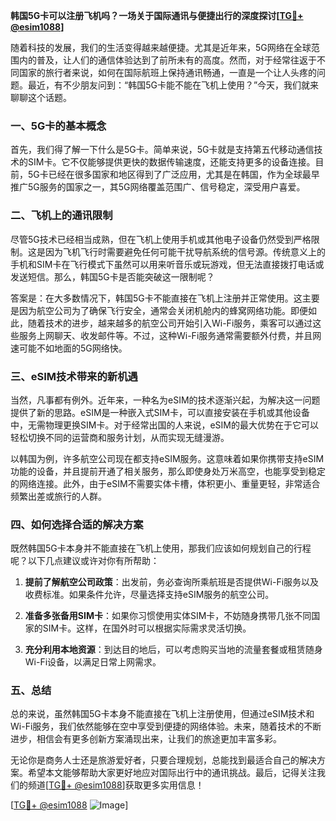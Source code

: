 **韩国5G卡可以注册飞机吗？一场关于国际通讯与便捷出行的深度探讨[[TG💪+ @esim1088](https://t.me/s/esim1088)]**

随着科技的发展，我们的生活变得越来越便捷。尤其是近年来，5G网络在全球范围内的普及，让人们的通信体验达到了前所未有的高度。然而，对于经常往返于不同国家的旅行者来说，如何在国际航班上保持通讯畅通，一直是一个让人头疼的问题。最近，有不少朋友问到：“韩国5G卡能不能在飞机上使用？”今天，我们就来聊聊这个话题。

### 一、5G卡的基本概念

首先，我们得了解一下什么是5G卡。简单来说，5G卡就是支持第五代移动通信技术的SIM卡。它不仅能够提供更快的数据传输速度，还能支持更多的设备连接。目前，5G卡已经在很多国家和地区得到了广泛应用，尤其是在韩国，作为全球最早推广5G服务的国家之一，其5G网络覆盖范围广、信号稳定，深受用户喜爱。

### 二、飞机上的通讯限制

尽管5G技术已经相当成熟，但在飞机上使用手机或其他电子设备仍然受到严格限制。这是因为飞机飞行时需要避免任何可能干扰导航系统的信号源。传统意义上的手机和SIM卡在飞行模式下虽然可以用来听音乐或玩游戏，但无法直接拨打电话或发送短信。那么，韩国5G卡是否能突破这一限制呢？

答案是：在大多数情况下，韩国5G卡不能直接在飞机上注册并正常使用。这主要是因为航空公司为了确保飞行安全，通常会关闭机舱内的蜂窝网络功能。即便如此，随着技术的进步，越来越多的航空公司开始引入Wi-Fi服务，乘客可以通过这些服务上网聊天、收发邮件等。不过，这种Wi-Fi服务通常需要额外付费，并且网速可能不如地面的5G网络快。

### 三、eSIM技术带来的新机遇

当然，凡事都有例外。近年来，一种名为eSIM的技术逐渐兴起，为解决这一问题提供了新的思路。eSIM是一种嵌入式SIM卡，可以直接安装在手机或其他设备中，无需物理更换SIM卡。对于经常出国的人来说，eSIM的最大优势在于它可以轻松切换不同的运营商和服务计划，从而实现无缝漫游。

以韩国为例，许多航空公司现在都支持eSIM服务。这意味着如果你携带支持eSIM功能的设备，并且提前开通了相关服务，那么即使身处万米高空，也能享受到稳定的网络连接。此外，由于eSIM不需要实体卡槽，体积更小、重量更轻，非常适合频繁出差或旅行的人群。

### 四、如何选择合适的解决方案

既然韩国5G卡本身并不能直接在飞机上使用，那我们应该如何规划自己的行程呢？以下几点建议或许对你有所帮助：

1. **提前了解航空公司政策**：出发前，务必查询所乘航班是否提供Wi-Fi服务以及收费标准。如果条件允许，尽量选择支持eSIM服务的航空公司。
   
2. **准备多张备用SIM卡**：如果你习惯使用实体SIM卡，不妨随身携带几张不同国家的SIM卡。这样，在国外时可以根据实际需求灵活切换。
   
3. **充分利用本地资源**：到达目的地后，可以考虑购买当地的流量套餐或租赁随身Wi-Fi设备，以满足日常上网需求。

### 五、总结

总的来说，虽然韩国5G卡本身不能直接在飞机上注册使用，但通过eSIM技术和Wi-Fi服务，我们依然能够在空中享受到便捷的网络体验。未来，随着技术的不断进步，相信会有更多创新方案涌现出来，让我们的旅途更加丰富多彩。

无论你是商务人士还是旅游爱好者，只要合理规划，总能找到最适合自己的解决方案。希望本文能够帮助大家更好地应对国际出行中的通讯挑战。最后，记得关注我们的频道[[TG💪+ @esim1088](https://t.me/s/esim1088)]获取更多实用信息！

[[TG💪+ @esim1088](https://t.me/s/esim1088) ![Image](https://i.postimg.cc/4NQfJmqS/Snipaste-2025-05-13-00-14-12.png)]